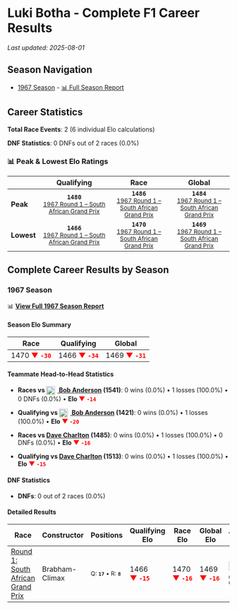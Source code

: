 # Luki Botha - Complete F1 Career Results

*Last updated: 2025-08-01*

## Season Navigation

- [1967 Season](#1967-season) - [📊 Full Season Report](../seasons/1967-season-report)

## Career Statistics

**Total Race Events**: 2 (6 individual Elo calculations)

**DNF Statistics**: 0 DNFs out of 2 races (0.0%)

### 📊 Peak & Lowest Elo Ratings

| &nbsp; | Qualifying | Race | Global |
|-------|------------|------|--------|
| **Peak** | <center>**`1480`**<br/><small>[1967 Round 1 – South African Grand Prix](../seasons/1967-season-report#round-1-south-african-grand-prix)</small></center> | <center>**`1486`**<br/><small>[1967 Round 1 – South African Grand Prix](../seasons/1967-season-report#round-1-south-african-grand-prix)</small></center> | <center>**`1484`**<br/><small>[1967 Round 1 – South African Grand Prix](../seasons/1967-season-report#round-1-south-african-grand-prix)</small></center> |
| **Lowest** | <center>**`1466`**<br/><small>[1967 Round 1 – South African Grand Prix](../seasons/1967-season-report#round-1-south-african-grand-prix)</small></center> | <center>**`1470`**<br/><small>[1967 Round 1 – South African Grand Prix](../seasons/1967-season-report#round-1-south-african-grand-prix)</small></center> | <center>**`1469`**<br/><small>[1967 Round 1 – South African Grand Prix](../seasons/1967-season-report#round-1-south-african-grand-prix)</small></center> |


## Complete Career Results by Season

### 1967 Season

📊 **[View Full 1967 Season Report](../seasons/1967-season-report)**

#### Season Elo Summary

| Race | Qualifying | Global |
|------|------------|--------|
| 1470 **<span style="color: red;">▼&nbsp;`-30`</span>** | 1466 **<span style="color: red;">▼&nbsp;`-34`</span>** | 1469 **<span style="color: red;">▼&nbsp;`-31`</span>** |

#### Teammate Head-to-Head Statistics

- **Races vs [<img src="https://upload.wikimedia.org/wikipedia/commons/thumb/8/83/Flag_of_the_United_Kingdom_%283-5%29.svg/512px-Flag_of_the_United_Kingdom_%283-5%29.svg.png?20250726143817" alt="United Kingdom" width="20" height="auto" style="vertical-align: middle; margin-right: 5px;" onerror="this.outerHTML='🇬🇧'; this.style.marginRight='5px';"/> Bob Anderson](bob-anderson) (1541)**: 0 wins (0.0%) • 1 losses (100.0%) • 0 DNFs (0.0%) • **Elo <span style="color: red;">▼&nbsp;`-14`</span>**
- **Qualifying vs [<img src="https://upload.wikimedia.org/wikipedia/commons/thumb/8/83/Flag_of_the_United_Kingdom_%283-5%29.svg/512px-Flag_of_the_United_Kingdom_%283-5%29.svg.png?20250726143817" alt="United Kingdom" width="20" height="auto" style="vertical-align: middle; margin-right: 5px;" onerror="this.outerHTML='🇬🇧'; this.style.marginRight='5px';"/> Bob Anderson](bob-anderson) (1421)**: 0 wins (0.0%) • 1 losses (100.0%) • **Elo <span style="color: red;">▼&nbsp;`-20`</span>**

- **Races vs [Dave Charlton](dave-charlton) (1485)**: 0 wins (0.0%) • 1 losses (100.0%) • 0 DNFs (0.0%) • **Elo <span style="color: red;">▼&nbsp;`-16`</span>**
- **Qualifying vs [Dave Charlton](dave-charlton) (1513)**: 0 wins (0.0%) • 1 losses (100.0%) • **Elo <span style="color: red;">▼&nbsp;`-15`</span>**

#### DNF Statistics

- **DNFs**: 0 out of 2 races (0.0%)

#### Detailed Results

| Race | Constructor | Positions | Qualifying Elo | Race Elo | Global Elo | Teammate |
|------|-------------|-----------|----------------|----------|------------|----------|
| [Round 1: South African Grand Prix](../seasons/1967-season-report#round-1-south-african-grand-prix) | Brabham-Climax | <small>Q:&nbsp;**`17`**&nbsp;•&nbsp;R:&nbsp;**`8`**</small> | 1466 **<span style="color: red;">▼&nbsp;`-15`</span>** | 1470 **<span style="color: red;">▼&nbsp;`-16`</span>** | 1469 **<span style="color: red;">▼&nbsp;`-16`</span>** | [<img src="https://upload.wikimedia.org/wikipedia/commons/thumb/8/83/Flag_of_the_United_Kingdom_%283-5%29.svg/512px-Flag_of_the_United_Kingdom_%283-5%29.svg.png?20250726143817" alt="United Kingdom" width="20" height="auto" style="vertical-align: middle; margin-right: 5px;" onerror="this.outerHTML='🇬🇧'; this.style.marginRight='5px';"/> Bob Anderson](bob-anderson)<br/><small>Q:&nbsp;**`10`**&nbsp;•&nbsp;R:&nbsp;**`5`**</small> |

